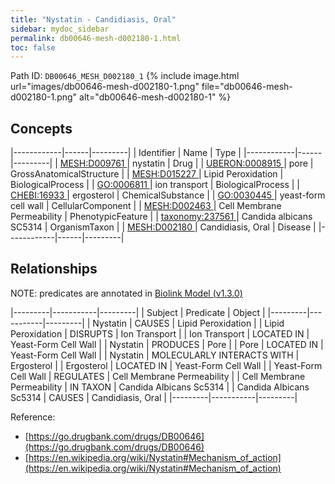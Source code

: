 ```yaml
---
title: "Nystatin - Candidiasis, Oral"
sidebar: mydoc_sidebar
permalink: db00646-mesh-d002180-1.html
toc: false 
---
```



Path ID: `DB00646_MESH_D002180_1`
{% include image.html url="images/db00646-mesh-d002180-1.png" file="db00646-mesh-d002180-1.png" alt="db00646-mesh-d002180-1" %}

## Concepts

|------------|------|---------|
| Identifier | Name | Type    |
|------------|------|---------|
| <a href="https://identifiers.org/MESH:D009761">MESH:D009761 </a> | nystatin | Drug |
| <a href="https://identifiers.org/UBERON:0008915">UBERON:0008915 </a> | pore | GrossAnatomicalStructure |
| <a href="https://identifiers.org/MESH:D015227">MESH:D015227 </a> | Lipid Peroxidation | BiologicalProcess |
| <a href="https://identifiers.org/GO:0006811">GO:0006811 </a> | ion transport | BiologicalProcess |
| <a href="https://identifiers.org/CHEBI:16933">CHEBI:16933 </a> | ergosterol | ChemicalSubstance |
| <a href="https://identifiers.org/GO:0030445">GO:0030445 </a> | yeast-form cell wall | CellularComponent |
| <a href="https://identifiers.org/MESH:D002463">MESH:D002463 </a> | Cell Membrane Permeability | PhenotypicFeature |
| <a href="https://identifiers.org/taxonomy:237561">taxonomy:237561 </a> | Candida albicans SC5314 | OrganismTaxon |
| <a href="https://identifiers.org/MESH:D002180">MESH:D002180 </a> | Candidiasis, Oral | Disease |
|------------|------|---------|

## Relationships


NOTE: predicates are annotated in <a href="https://github.com/biolink/biolink-model/releases/tag/v1.3.0">Biolink Model (v1.3.0)</a>

|---------|-----------|---------|
| Subject | Predicate | Object  |
|---------|-----------|---------|
| Nystatin | CAUSES | Lipid Peroxidation |
| Lipid Peroxidation | DISRUPTS | Ion Transport |
| Ion Transport | LOCATED IN | Yeast-Form Cell Wall |
| Nystatin | PRODUCES | Pore |
| Pore | LOCATED IN | Yeast-Form Cell Wall |
| Nystatin | MOLECULARLY INTERACTS WITH | Ergosterol |
| Ergosterol | LOCATED IN | Yeast-Form Cell Wall |
| Yeast-Form Cell Wall | REGULATES | Cell Membrane Permeability |
| Cell Membrane Permeability | IN TAXON | Candida Albicans Sc5314 |
| Candida Albicans Sc5314 | CAUSES | Candidiasis, Oral |
|---------|-----------|---------|

Reference: 
  - [https://go.drugbank.com/drugs/DB00646](https://go.drugbank.com/drugs/DB00646)
  - [https://en.wikipedia.org/wiki/Nystatin#Mechanism_of_action](https://en.wikipedia.org/wiki/Nystatin#Mechanism_of_action)
